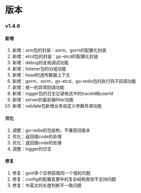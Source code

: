 # 版本

### v1.4.6
#### 新增
1. 新增：orm包的封装：xorm、gorm的配置化封装
2. 新增：etcd包的封装：go-etcd的配置化封装
3. 新增：debug的全局调试功能
3. 新增：listener包的分组功能
4. 新增：head的透传数据上下文
5. 新增：gorm、xorm、go-etcd、go-redis包的执行钩子回调功能
6. 新增：统一的异常回调功能
7. 新增：logger包的日志记录格式中的traceId和userId
8. 新增：server的最前缀filter功能 
9. 新增：validate包新增业务自定义参数传递功能
#### 优化
1. 调整：go-redis的包结构，不兼容旧版本
2. 优化：返回值code的处理
3. 优化：返回值code的处理
4. 调整：logger的日志
#### 修复
1. 修复：goid多个实例获取同一个值的问题
2. 修复：config的配置变更中的复杂结构类型不支持问题
3. 修复：中英文的长度判断不一致问题
